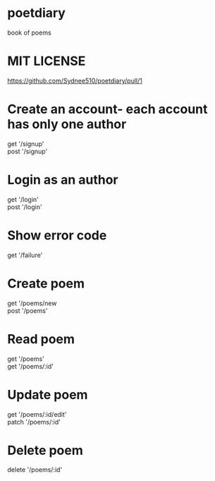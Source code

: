 # poetdiary
book of poems
# MIT LICENSE
https://github.com/Sydnee510/poetdiary/pull/1

# Create an account- each account has only one author
get '/signup'
<br>
post '/signup'
# Login as an author
get '/login'
<br>
post '/login'
# Show error code
get '/failure'
# Create poem
get '/poems/new
<br>
post '/poems'
# Read poem
get '/poems'
<br>
get '/poems/:id'
# Update poem
get '/poems/:id/edit'
<br>
patch '/poems/:id'
# Delete poem
delete '/poems/:id'



